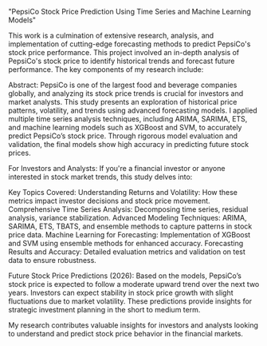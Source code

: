 "PepsiCo Stock Price Prediction Using Time Series and Machine Learning Models"

This work is a culmination of extensive research, analysis, and implementation of cutting-edge forecasting methods to predict PepsiCo's stock price performance.
This project involved an in-depth analysis of PepsiCo's stock price to identify historical trends and forecast future performance. The key components of my research include:

Abstract:
PepsiCo is one of the largest food and beverage companies globally, and analyzing its stock price trends is crucial for investors and market analysts. This study presents an exploration of historical price patterns, volatility, and trends using advanced forecasting models. I applied multiple time series analysis techniques, including ARIMA, SARIMA, ETS, and machine learning models such as XGBoost and SVM, to accurately predict PepsiCo’s stock price. Through rigorous model evaluation and validation, the final models show high accuracy in predicting future stock prices.

For Investors and Analysts: If you're a financial investor or anyone interested in stock market trends, this study delves into:

Key Topics Covered:
Understanding Returns and Volatility: How these metrics impact investor decisions and stock price movement.
Comprehensive Time Series Analysis: Decomposing time series, residual analysis, variance stabilization.
Advanced Modeling Techniques: ARIMA, SARIMA, ETS, TBATS, and ensemble methods to capture patterns in stock price data.
Machine Learning for Forecasting: Implementation of XGBoost and SVM using ensemble methods for enhanced accuracy.
Forecasting Results and Accuracy: Detailed evaluation metrics and validation on test data to ensure robustness.

Future Stock Price Predictions (2026):
Based on the models, PepsiCo’s stock price is expected to follow a moderate upward trend over the next two years. Investors can expect stability in stock price growth with slight fluctuations due to market volatility. These predictions provide insights for strategic investment planning in the short to medium term.

My research contributes valuable insights for investors and analysts looking to understand and predict stock price behavior in the financial markets.
